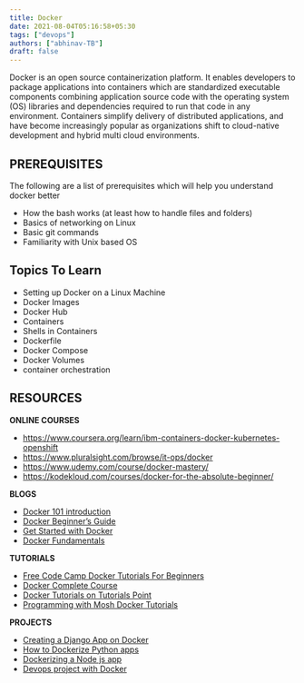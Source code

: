 ```yaml
---
title: Docker
date: 2021-08-04T05:16:58+05:30
tags: ["devops"]
authors: ["abhinav-TB"]
draft: false
---
```

Docker is an open source containerization platform. It enables developers to package applications into containers which are standardized executable components combining application source code with the operating system (OS) libraries and dependencies required to run that code in any environment. Containers simplify delivery of distributed applications, and have become increasingly popular as organizations shift to cloud-native development and hybrid multi cloud environments.

## PREREQUISITES

The following are a list of prerequisites which will help you understand docker better

* How the bash works (at least how to handle files and folders)
* Basics of networking on Linux
* Basic git commands
* Familiarity with Unix based OS

## Topics To Learn

* Setting up Docker on a Linux Machine
* Docker Images
* Docker Hub
* Containers
* Shells in Containers
* Dockerfile
* Docker Compose
* Docker Volumes
* container orchestration

## RESOURCES

**ONLINE COURSES**

* https://www.coursera.org/learn/ibm-containers-docker-kubernetes-openshift
* https://www.pluralsight.com/browse/it-ops/docker
* https://www.udemy.com/course/docker-mastery/
* https://kodekloud.com/courses/docker-for-the-absolute-beginner/

**BLOGS**

* [Docker 101 introduction](https://www.bmc.com/blogs/docker-101-introduction/)
* [Docker Beginner’s Guide](https://medium.com/codingthesmartway-com-blog/docker-beginners-guide-part-1-images-containers-6f3507fffc98)
* [Get Started with Docker](https://medium.com/@sarinduudagepala/get-started-with-docker-f20380bcb40b)
* [Docker Fundamentals](https://blog.skay.dev/docker-fundamentals)

**TUTORIALS**

* [Free Code Camp Docker Tutorials For Beginners](https://www.youtube.com/watch?v=fqMOX6JJhGo)
* [Docker Complete Course](https://youtu.be/3c-iBn73dDE)
* [Docker Tutorials on Tutorials Point](https://www.tutorialspoint.com/docker/index.htm)
* [Programming with Mosh Docker Tutorials](https://www.youtube.com/watch?v=pTFZFxd4hOI)

**PROJECTS**

* [Creating a Django App on Docker](https://www.youtube.com/watch?v=XDaQAmkDFX4)
* [How to Dockerize Python apps](https://www.youtube.com/watch?v=bi0cKgmRuiA)
* [Dockerizing a Node js app](https://www.youtube.com/watch?v=FCz10zapsI8)
* [Devops project with Docker](https://www.youtube.com/watch?v=nMLQgXf8tZ0&t=164s)